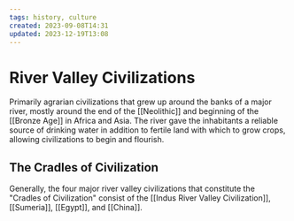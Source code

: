 ```yaml
---
tags: history, culture
created: 2023-09-08T14:31
updated: 2023-12-19T13:08
---
```


# River Valley Civilizations

Primarily agrarian civilizations that grew up around the banks of a major river, mostly around the end of the [[Neolithic]] and beginning of the [[Bronze Age]] in Africa and Asia. The river gave the inhabitants a reliable source of drinking water in addition to fertile land with which to grow crops, allowing civilizations to begin and flourish.

## The Cradles of Civilization
Generally, the four major river valley civilizations that constitute the "Cradles of Civilization" consist of the [[Indus River Valley Civilization]], [[Sumeria]], [[Egypt]], and [[China]].